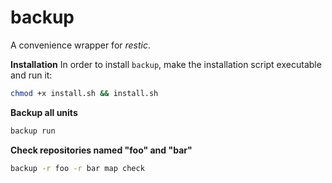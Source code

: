 # backup

A convenience wrapper for _restic_.

**Installation**
In order to install `backup`, make the installation script executable and run it:
```bash
chmod +x install.sh && install.sh
```

**Backup all units**
```bash
backup run
```

**Check repositories named "foo" and "bar"**
```bash
backup -r foo -r bar map check
```